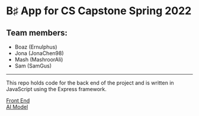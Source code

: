 # B♯ App for CS Capstone Spring 2022

## Team members:
- Boaz (Ernulphus)
- Jona (JonaChen98)
- Mash (MashroorAli)
- Sam  (SamGus)

<hr />

This repo holds code for the back end of the project and is written in JavaScript using the Express framework.

[Front End](https://github.com/Ernulphus/capstone-Bsharp-app)  
[AI Model](https://github.com/Ernulphus/capstone-Bsharp-AI)
